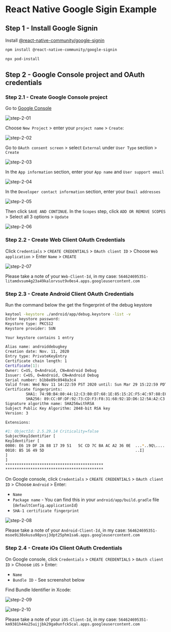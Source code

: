 # React Native Google Sigin Example

## Step 1 - Install Google Signin

Install [@react-native-community/google-signin](https://github.com/react-native-google-signin/google-signin)

```bash
npm install @react-native-community/google-signin

npx pod-install
```

## Step 2 - Google Console project and OAuth credentials

### Step 2.1 - Create Google Console project

Go to [Google Console](https://console.developers.google.com/)

![step-2-01](https://raw.githubusercontent.com/t-ho/react-native-google-signin-example/assets/assets/step-2-01.png)

Choose `New Project` > enter your `project name` > `Create`:

![step-2-02](https://raw.githubusercontent.com/t-ho/react-native-google-signin-example/assets/assets/step-2-02.png)

Go to `OAuth consent screen` > select `External` under `User Type` section > `Create`

![step-2-03](https://raw.githubusercontent.com/t-ho/react-native-google-signin-example/assets/assets/step-2-03.png)

In the `App information` section, enter your `App name` and `User support email`

![step-2-04](https://raw.githubusercontent.com/t-ho/react-native-google-signin-example/assets/assets/step-2-04.png)

In the `Developer contact information` section, enter your `Email addresses`

![step-2-05](https://raw.githubusercontent.com/t-ho/react-native-google-signin-example/assets/assets/step-2-05.png)

Then click `SAVE AND CONTINUE`. In the `Scopes` step, click `ADD OR REMOVE SCOPES` > Select all 3 options > `Update`

![step-2-06](https://raw.githubusercontent.com/t-ho/react-native-google-signin-example/assets/assets/step-2-06.png)

### Step 2.2 - Create Web Client OAuth Credentials

Click `Credentials` > `CREATE CREDENTIALS` > `OAuth client ID` > Choose `Web application` > Enter `Name` > `CREATE`

![step-2-07](https://raw.githubusercontent.com/t-ho/react-native-google-signin-example/assets/assets/step-2-07.png)

Please take a note of your `Web-Client-Id`, in my case: `564624695351-litamdvsum4g23a49kalorvsut9v0es4.apps.googleusercontent.com`

### Step 2.3 - Create Android Client OAuth Credentials

Run the command below the get the fingerprint of the debug keystore

```bash
keytool -keystore ./android/app/debug.keystore -list -v
Enter keystore password:
Keystore type: PKCS12
Keystore provider: SUN

Your keystore contains 1 entry

Alias name: androiddebugkey
Creation date: Nov. 11, 2020
Entry type: PrivateKeyEntry
Certificate chain length: 1
Certificate[1]:
Owner: C=US, O=Android, CN=Android Debug
Issuer: C=US, O=Android, CN=Android Debug
Serial number: b1b8e89c8948a3c4
Valid from: Wed Nov 11 14:22:59 PST 2020 until: Sun Mar 29 15:22:59 PDT 2048
Certificate fingerprints:
         SHA1: 74:9B:B4:80:44:12:C3:B0:D7:68:1E:85:15:2C:F5:4C:97:88:E0:6E # <-- the fingerprint
         SHA256: 89:CC:0F:DF:92:73:CD:F3:F8:31:68:92:1D:D6:12:5A:A2:C3:A7:E2:C9:29:32:53:D4:EA:DC:BA:BF:D3:ED:25
Signature algorithm name: SHA256withRSA
Subject Public Key Algorithm: 2048-bit RSA key
Version: 3

Extensions:

#1: ObjectId: 2.5.29.14 Criticality=false
SubjectKeyIdentifier [
KeyIdentifier [
0000: E6 19 DF 2A 88 17 39 51   5C CD 7C BA AC A2 36 0E  ...*..9Q\.....6.
0010: B5 16 49 5D                                        ..I]
]
]
*******************************************
*******************************************
```

On Google console, click `Credentials` > `CREATE CREDENTIALS` > `OAuth client ID` > Choose `Android` > Enter:

- `Name`
- `Package name` - You can find this in your `android/app/build.gradle` file (`defaultConfig.applicationId`)
- `SHA-1 certificate fingerprint`

![step-2-08](https://raw.githubusercontent.com/t-ho/react-native-google-signin-example/assets/assets/step-2-08.png)

Please take a note of your `Android-Client-Id`, in my case: `564624695351-msoe9i38okusu98pvsj3dpt25phm1sa6.apps.googleusercontent.com`

### Step 2.4 - Create iOs Client OAuth Credentials

On Google console, click `Credentials` > `CREATE CREDENTIALS` > `OAuth client ID` > Choose `iOS` > Enter:

- `Name`
- `Bundle ID` - See screenshot below

Find Bundle Identifier in Xcode:

![step-2-09](https://raw.githubusercontent.com/t-ho/react-native-google-signin-example/assets/assets/step-2-09.png)

![step-2-10](https://raw.githubusercontent.com/t-ho/react-native-google-signin-example/assets/assets/step-2-10.png)

Please take a note of your `iOS-Client-Id`, in my case: `564624695351-km9381h44o25uijjbk29ga0unfck5cal.apps.googleusercontent.com`
